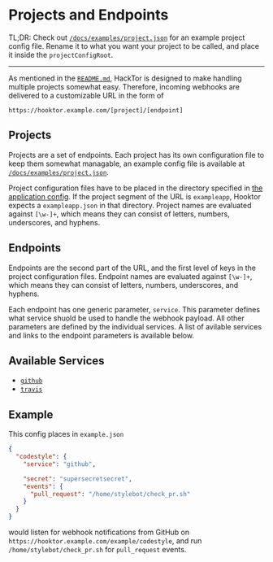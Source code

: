 Projects and Endpoints
======================

TL;DR: Check out [`/docs/examples/project.json`](/docs/examples/project.json) for an example project config file. Rename it to what you want your project to be called, and place it inside the `projectConfigRoot`.

---

As mentioned in the [`README.md`](/README.md), HackTor is designed to make handling multiple projects somewhat easy. Therefore, incoming webhooks are delivered to a customizable URL in the form of

```
https://hooktor.example.com/[project]/[endpoint]
```

Projects
--------

Projects are a set of endpoints. Each project has its own configuration file to keep them somewhat managable, an example config file is available at [`/docs/examples/project.json`](/docs/examples/project.json).

Project configuration files have to be placed in the directory specified in [the application config](/docs/config.md). If the project segment of the URL is `exampleapp`, Hooktor expects a `exampleapp.json` in that directory. Project names are evaluated against `[\w-]+`, which means they can consist of letters, numbers, underscores, and hyphens.

Endpoints
---------

Endpoints are the second part of the URL, and the first level of keys in the project configuration files. Endpoint names are evaluated against `[\w-]+`, which means they can consist of letters, numbers, underscores, and hyphens.

Each endpoint has one generic parameter, `service`. This parameter defines what service shuold be used to handle the webhook payload. All other parameters are defined by the individual services. A list of avilable services and links to the endpoint parameters is available below.

Available Services
------------------

* [`github`](/docs/services/github.md)
* [`travis`](/docs/services/travis.md)

Example
-------

This config places in `example.json`

```json
{
  "codestyle": {
    "service": "github",

    "secret": "supersecretsecret",
    "events": {
      "pull_request": "/home/stylebot/check_pr.sh"
    }
  }
}
```

would listen for webhook notifications from GitHub on `https://hooktor.example.com/example/codestyle`, and run `/home/stylebot/check_pr.sh` for `pull_request` events.
